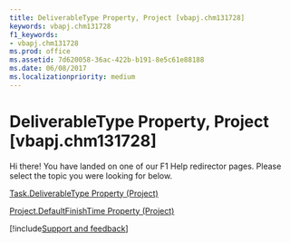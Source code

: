 ```yaml
---
title: DeliverableType Property, Project [vbapj.chm131728]
keywords: vbapj.chm131728
f1_keywords:
- vbapj.chm131728
ms.prod: office
ms.assetid: 7d620058-36ac-422b-b191-8e5c61e88188
ms.date: 06/08/2017
ms.localizationpriority: medium
---
```



# DeliverableType Property, Project [vbapj.chm131728]

Hi there! You have landed on one of our F1 Help redirector pages. Please select the topic you were looking for below.

[Task.DeliverableType Property (Project)](https://msdn.microsoft.com/library/4170340d-ea80-54ab-b65a-08ee062ad41b%28Office.15%29.aspx)

[Project.DefaultFinishTime Property (Project)](https://msdn.microsoft.com/library/25c6bcc1-6543-b4b4-780b-d924189054de%28Office.15%29.aspx)

[!include[Support and feedback](~/includes/feedback-boilerplate.md)]